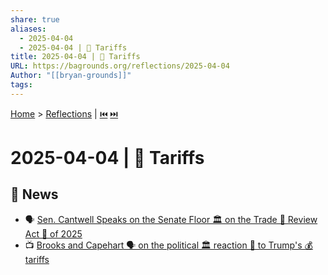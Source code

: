 ```yaml
---
share: true
aliases:
  - 2025-04-04
  - 2025-04-04 | 💸 Tariffs
title: 2025-04-04 | 💸 Tariffs
URL: https://bagrounds.org/reflections/2025-04-04
Author: "[[bryan-grounds]]"
tags: 
---
```

[Home](../index.md) > [Reflections](./index.md) | [⏮️](./2025-04-03.md) [⏭️](./2025-04-05.md)  
# 2025-04-04 | 💸 Tariffs  
## 📰 News  
- 🗣️ [ Sen. Cantwell Speaks on the Senate Floor 🏛️ on the Trade 🤝 Review Act 📜 of 2025](../videos/sen-cantwell-speaks-on-the-senate-floor-on-the-trade-review-act-of-2025.md)  
- 📺 [Brooks and Capehart 🗣️ on the political 🏛️ reaction 🤔 to Trump's 💰 tariffs](../videos/brooks-and-capehart-on-the-political-reaction-to-trumps-tariffs.md)  
